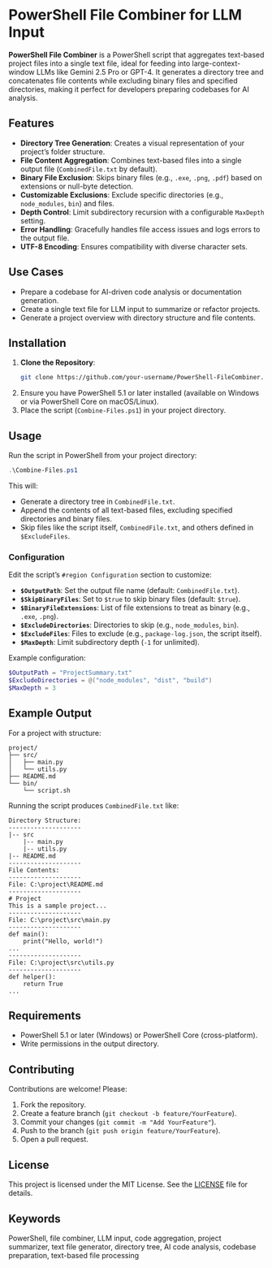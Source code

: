 # PowerShell File Combiner for LLM Input

**PowerShell File Combiner** is a PowerShell script that aggregates text-based project files into a single text file, ideal for feeding into large-context-window LLMs like Gemini 2.5 Pro or GPT-4. It generates a directory tree and concatenates file contents while excluding binary files and specified directories, making it perfect for developers preparing codebases for AI analysis.

## Features

- **Directory Tree Generation**: Creates a visual representation of your project’s folder structure.
- **File Content Aggregation**: Combines text-based files into a single output file (`CombinedFile.txt` by default).
- **Binary File Exclusion**: Skips binary files (e.g., `.exe`, `.png`, `.pdf`) based on extensions or null-byte detection.
- **Customizable Exclusions**: Exclude specific directories (e.g., `node_modules`, `bin`) and files.
- **Depth Control**: Limit subdirectory recursion with a configurable `MaxDepth` setting.
- **Error Handling**: Gracefully handles file access issues and logs errors to the output file.
- **UTF-8 Encoding**: Ensures compatibility with diverse character sets.

## Use Cases

- Prepare a codebase for AI-driven code analysis or documentation generation.
- Create a single text file for LLM input to summarize or refactor projects.
- Generate a project overview with directory structure and file contents.

## Installation

1. **Clone the Repository**:
   ```bash
   git clone https://github.com/your-username/PowerShell-FileCombiner.git
   ```
2. Ensure you have PowerShell 5.1 or later installed (available on Windows or via PowerShell Core on macOS/Linux).
3. Place the script (`Combine-Files.ps1`) in your project directory.

## Usage

Run the script in PowerShell from your project directory:

```powershell
.\Combine-Files.ps1
```

This will:

- Generate a directory tree in `CombinedFile.txt`.
- Append the contents of all text-based files, excluding specified directories and binary files.
- Skip files like the script itself, `CombinedFile.txt`, and others defined in `$ExcludeFiles`.

### Configuration

Edit the script’s `#region Configuration` section to customize:

- **`$OutputPath`**: Set the output file name (default: `CombinedFile.txt`).
- **`$SkipBinaryFiles`**: Set to `$true` to skip binary files (default: `$true`).
- **`$BinaryFileExtensions`**: List of file extensions to treat as binary (e.g., `.exe`, `.png`).
- **`$ExcludeDirectories`**: Directories to skip (e.g., `node_modules`, `bin`).
- **`$ExcludeFiles`**: Files to exclude (e.g., `package-log.json`, the script itself).
- **`$MaxDepth`**: Limit subdirectory depth (`-1` for unlimited).

Example configuration:

```powershell
$OutputPath = "ProjectSummary.txt"
$ExcludeDirectories = @("node_modules", "dist", "build")
$MaxDepth = 3
```

## Example Output

For a project with structure:

```
project/
├── src/
│   ├── main.py
│   └── utils.py
├── README.md
└── bin/
    └── script.sh
```

Running the script produces `CombinedFile.txt` like:

```
Directory Structure:
--------------------
|-- src
    |-- main.py
    |-- utils.py
|-- README.md
--------------------
File Contents:
--------------------
File: C:\project\README.md
--------------------
# Project
This is a sample project...
--------------------
File: C:\project\src\main.py
--------------------
def main():
    print("Hello, world!")
...
--------------------
File: C:\project\src\utils.py
--------------------
def helper():
    return True
...
```

## Requirements

- PowerShell 5.1 or later (Windows) or PowerShell Core (cross-platform).
- Write permissions in the output directory.

## Contributing

Contributions are welcome! Please:

1. Fork the repository.
2. Create a feature branch (`git checkout -b feature/YourFeature`).
3. Commit your changes (`git commit -m "Add YourFeature"`).
4. Push to the branch (`git push origin feature/YourFeature`).
5. Open a pull request.

## License

This project is licensed under the MIT License. See the [LICENSE](LICENSE) file for details.

## Keywords

PowerShell, file combiner, LLM input, code aggregation, project summarizer, text file generator, directory tree, AI code analysis, codebase preparation, text-based file processing
